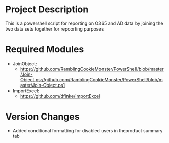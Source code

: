 # Project Description
This is a powershell script for reporting on O365 and AD data by joining the two data sets together for repoorting purposes

# Required Modules

- JoinObject:
  * https://github.com/RamblingCookieMonster/PowerShell/blob/master/Join-Object.ps://github.com/RamblingCookieMonster/PowerShell/blob/master/Join-Object.ps1
- ImportExcel:
  * https://github.com/dfinke/ImportExcel

# Version Changes

- Added conditional formatting for disabled users in theproduct summary tab
